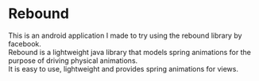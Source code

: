 # Rebound
This is an android application I made to try using the rebound library by facebook.<br>
Rebound is a lightweight java library that models spring animations for the purpose of driving physical animations.<br>
It is easy to use, lightweight and provides spring animations for views.<br>
